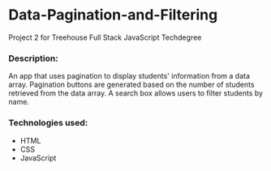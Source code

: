 # Data-Pagination-and-Filtering
Project 2 for Treehouse Full Stack JavaScript Techdegree

### Description:
An app that uses pagination to display students' information from a data array.  Pagination buttons are generated based on the number of students retrieved from the data array.  A search box allows users to filter students by name.

### Technologies used:
- HTML
- CSS
- JavaScript